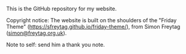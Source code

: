 This is the GitHub repository for my website.

Copyright notice: The website is built on the shoulders of the "Friday Theme" (https://sfreytag.github.io/friday-theme/), from Simon Freytag (simon@freytag.org.uk).

Note to self: send him a thank you note.

